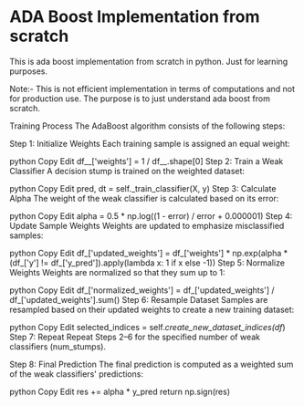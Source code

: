 ADA Boost Implementation from scratch
======================================

This is ada boost implementation from scratch in python.
Just for learning purposes.

Note:- This is not efficient implementation in terms of computations and not for production use.
The purpose is to just understand ada boost from scratch.

Training Process
The AdaBoost algorithm consists of the following steps:

Step 1: Initialize Weights
Each training sample is assigned an equal weight:

python
Copy
Edit
df__['weights'] = 1 / df__.shape[0]
Step 2: Train a Weak Classifier
A decision stump is trained on the weighted dataset:

python
Copy
Edit
pred, dt = self._train_classifier(X, y)
Step 3: Calculate Alpha
The weight of the weak classifier is calculated based on its error:

python
Copy
Edit
alpha = 0.5 * np.log((1 - error) / error + 0.000001)
Step 4: Update Sample Weights
Weights are updated to emphasize misclassified samples:

python
Copy
Edit
df_['updated_weights'] = df_['weights'] * np.exp(alpha * (df_['y'] != df_['y_pred']).apply(lambda x: 1 if x else -1))
Step 5: Normalize Weights
Weights are normalized so that they sum up to 1:

python
Copy
Edit
df_['normalized_weights'] = df_['updated_weights'] / df_['updated_weights'].sum()
Step 6: Resample Dataset
Samples are resampled based on their updated weights to create a new training dataset:

python
Copy
Edit
selected_indices = self._create_new_dataset_indices(df_)
Step 7: Repeat
Repeat Steps 2–6 for the specified number of weak classifiers (num_stumps).

Step 8: Final Prediction
The final prediction is computed as a weighted sum of the weak classifiers' predictions:

python
Copy
Edit
res += alpha * y_pred
return np.sign(res)
